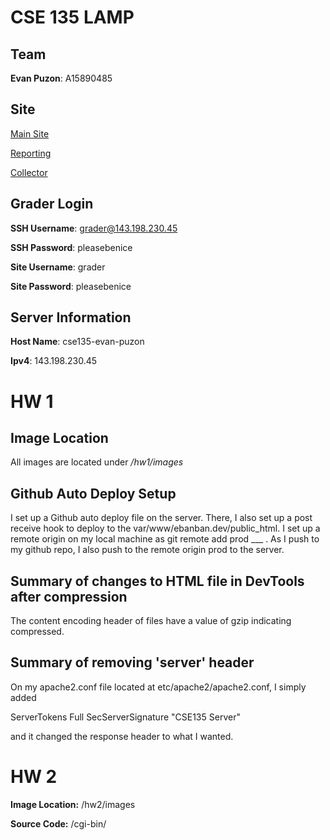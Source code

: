 # CSE 135 LAMP 

## Team 
**Evan Puzon**: A15890485

## Site 

[Main Site](http://ebanban.dev/)

[Reporting](http://reporting.ebanban.dev/)

[Collector](http://collector.ebanban.dev/)

## Grader Login 
**SSH Username**: grader@143.198.230.45

**SSH Password**: pleasebenice

**Site Username**: grader

**Site Password**: pleasebenice

## Server Information
**Host Name**: cse135-evan-puzon

**Ipv4**: 143.198.230.45

# HW 1

## Image Location
All images are located under */hw1/images*

## Github Auto Deploy Setup
I set up a Github auto deploy file on the server. There, I also set up a post receive hook to deploy to the var/www/ebanban.dev/public_html. I set up a remote origin on my local machine as git remote add prod ___ . As I push to my github repo, I also push to the remote origin prod to the server. 

## Summary of changes to HTML file in DevTools after compression
The content encoding header of files have a value of gzip indicating compressed.

## Summary of removing 'server' header
On my apache2.conf file located at etc/apache2/apache2.conf, I simply added 

ServerTokens Full 
SecServerSignature "CSE135 Server"

and it changed the response header to what I wanted. 

# HW 2

**Image Location:** /hw2/images

**Source Code:** /cgi-bin/



